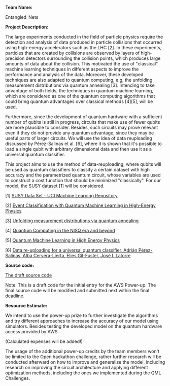 **Team Name:** 

Entangled_Nets

**Project Description:**

The large experiments conducted in the field of particle physics require the detection and analysis of data produced in particle collisions that occurred using high-energy accelerators such as the LHC [2]. In these experiments, particles that are created by collisions are observed by layers of high-precision detectors surrounding the collision points, which produces large amounts of data about the collision. This motivated the use of "classical" machine learning techniques in different aspects to improve the performance and analysis of the data. Moreover, these developed techniques are also adapted to quantum computing, e.g, the unfolding measurement distributions via quantum annealing [3]. Intending to take advantage of both fields, the techniques in quantum machine learning, which are considered as one of the quantum computing algorithms that could bring quantum advantages over classical methods [4][5], will be used.

Furthermore, since the development of quantum hardware with a sufficient number of qubits is still in progress, circuits that make use of fewer qubits are more plausible to consider. Besides, such circuits may prove relevant even if they do not provide any quantum advantage, since they may be useful parts of larger circuits. We will use the idea of data reuploading discussed by Pérez-Salinas et al. [6], where it is shown that it's possible to load a single qubit with arbitrary dimensional data and then use it as a universal quantum classifier.


This project aims to use the method of data-reuploading, where qubits will be used as quantum classifiers to classify a certain dataset with high accuracy and the parametrized quantum circuit, whose variables are used to construct a cost function that should be minimized "classically". For our model, the SUSY dataset [1] will be considered.



[1] [SUSY Data Set - UCI Machine Learning Repository](https://archive.ics.uci.edu/ml/datasets/SUSY#)

[2] [Event Classification with Quantum Machine Learning in High-Energy Physics](https://arxiv.org/abs/2002.09935)

[3] [Unfolding measurement distributions via quantum annealing](https://link.springer.com/article/10.1007/JHEP11(2019)128)

[4] [Quantum Computing in the NISQ era and beyond](https://quantum-journal.org/papers/q-2018-08-06-79/#)

[5] [Quantum Machine Learning in High Energy Physics](https://arxiv.org/abs/2005.08582)

[6] [Data re-uploading for a universal quantum classifier, Adrián Pérez-Salinas, Alba Cervera-Lierta, Elies Gil-Fuster, José I. Latorre](https://arxiv.org/abs/1907.02085)


**Source code:**

[The draft source code](https://github.com/VoicuTomut/Event-Classification-with-data-reuploading-in-High-Energy-Physics/blob/main/Data%20visualisation.ipynb)

Note: This is a draft code for the initial entry for the AWS Power-up. The final source code will be modified and submitted next within the final deadline.

**Resource Estimate:**

We intend to use the power-up prize to further investigate the algorithms and try different approaches to increase the accuracy of our model using simulators. Besides testing the developed model on the quantum hardware access provided by AWS.

(Calculated expenses will be added!)

The usage of the additional power-up credits by the team members won't be limited to the Open hackathon challenge, rather further research will be conducted afterward on how to improve and generalize the model, including research on improving the circuit architecture and applying different optimization methods, including the ones we implemented during the QML Challenges.
